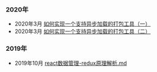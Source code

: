 ### 2020年

+ 2020年3月 [如何实现一个支持异步加载的打包工具（一） ](https://github.com/lipeiwei-szu/blog/issues/2)
+ 2020年3月 [如何实现一个支持异步加载的打包工具（二） ](https://github.com/lipeiwei-szu/blog/issues/3)


### 2019年

+ 2019年10月 [react数据管理-redux原理解析.md](https://github.com/lipeiwei-szu/blog/issues/1)
